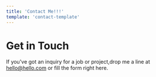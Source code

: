 ```yaml
---
title: 'Contact Me!!!'
template: 'contact-template'
---
```


# Get in Touch

If you've got an inquiry for a job or project,drop me a line at hello@hello.com or fill the form right here.
